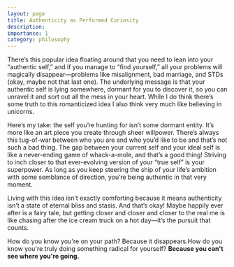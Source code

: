 ```yaml
---
layout: page
title: Authenticity as Performed Curiosity
description: 
importance: 1
category: philosophy
---
```

 
There’s this popular idea floating around that you need to lean into your “authentic self,” and if you manage to “find yourself,” all your problems will magically disappear—problems like misalignment, bad marriage, and STDs (okay, maybe not that last one). The underlying message is that your authentic self is lying somewhere, dormant for you to discover it, so you can unravel it and sort out all the mess in your heart. While I do think there’s some truth to this romanticized idea I also think very much like believing in unicorns.

Here’s my take: the self you’re hunting for isn’t some dormant entity. It’s more like an art piece you create through sheer willpower. There’s always this tug-of-war between who you are and who you’d like to be and that’s not such a bad thing. The gap between your current self and your ideal self is like a never-ending game of whack-a-mole, and that’s a good thing! Striving to inch closer to that ever-evolving version of your “true self” is your superpower. As long as you keep steering the ship of your life’s ambition with some semblance of direction, you’re being authentic in that very moment.

Living with this idea isn’t exactly comforting because it means authenticity isn’t a state of eternal bliss and stasis. And that’s okay! Maybe happily ever after is a fairy tale, but getting closer and closer and closer to the real me is like chasing after the ice cream truck on a hot day—it’s the pursuit that counts.

How do you know you're on your path? Because it disappears.How do you know you're truly doing something radical for yourself? **Because you can't see where you're going.**